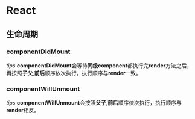 # React

## 生命周期

### componentDidMount

*tips* **componentDidMount**会等待**同级component**都执行完**render**方法之后，再按照**子父**,**前后**顺序依次执行，执行顺序与**render**一致。

### componentWillUnmount

*tips* **componentWillUnmount**会按照**父子**,**前后**顺序依次执行，执行顺序与**render**相反。
